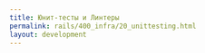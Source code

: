 ```yaml
---
title: Юнит-тесты и Линтеры
permalink: rails/400_infra/20_unittesting.html
layout: development
---
```

